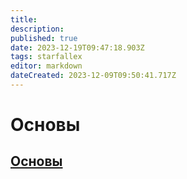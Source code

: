 ```yaml
---
title: 
description: 
published: true
date: 2023-12-19T09:47:18.903Z
tags: starfallex
editor: markdown
dateCreated: 2023-12-09T09:50:41.717Z
---
```


# Основы

## [Основы](/StarfallEx/Base)
